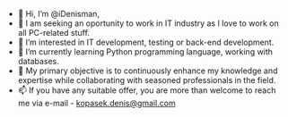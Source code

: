 - 👋 Hi, I’m @iDenisman,
- 👀 I am seeking an oportunity to work in IT industry as I love to work on all PC-related stuff.
- 👀 I’m interested in IT development, testing or back-end development.
- 🌱 I’m currently learning Python programming language, working with databases.
- 💞️ My primary objective is to continuously enhance my knowledge and expertise while collaborating
      with seasoned professionals in the field.
- 📫 If you have any suitable offer, you are more than welcome to reach me via e-mail - kopasek.denis@gmail.com

<!---
iDenisman/iDenisman is a ✨ special ✨ repository because its `README.md` (this file) appears on your GitHub profile.
You can click the Preview link to take a look at your changes.
--->
